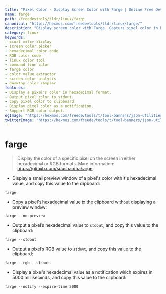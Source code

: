 ```yaml
---
title: "Pixel Color - Display Screen Color with Farge | Online Free DevTools by Hexmos"
name: farge
path: /freedevtools/tldr/linux/farge
canonical: "https://hexmos.com/freedevtools/tldr/linux/farge/"
description: "Display screen color with Farge. Capture pixel color in hexadecimal or RGB formats. Free online tool, no registration required for instant color analysis."
category: linux
keywords:
- pixel color display
- screen color picker
- hexadecimal color code
- RGB color code
- linux color tool
- command line color
- farge color
- color value extractor
- screen color analysis
- desktop color sampler
features:
- Display a pixel's color in hexadecimal format.
- Output pixel color to stdout.
- Copy pixel color to clipboard.
- Display pixel color as a notification.
- Support RGB color output.
ogImage: "https://hexmos.com/freedevtools/t/tool-banners/json-utilities-banner.png"
twitterImage: "https://hexmos.com/freedevtools/t/tool-banners/json-utilities-banner.png"
---
```


# farge

> Display the color of a specific pixel on the screen in either hexadecimal or RGB formats.
> More information: <https://github.com/sdushantha/farge>.

- Display a small preview window of a pixel's color with it's hexadecimal value, and copy this value to the clipboard:

`farge`

- Copy a pixel's hexadecimal value to the clipboard without displaying a preview window:

`farge --no-preview`

- Output a pixel's hexadecimal value to `stdout`, and copy this value to the clipboard:

`farge --stdout`

- Output a pixel's RGB value to `stdout`, and copy this value to the clipboard:

`farge --rgb --stdout`

- Display a pixel's hexadecimal value as a notification which expires in 5000 milliseconds, and copy this value to the clipboard:

`farge --notify --expire-time 5000`
